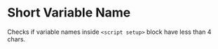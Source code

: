 # Short Variable Name

Checks if variable names inside `<script setup>` block have less than 4 chars.
